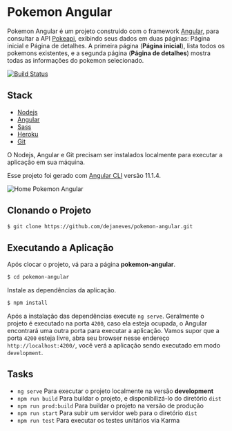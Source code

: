 # Pokemon Angular

Pokemon Angular é um projeto construído com o framework [Angular](https://angular.io/), para consultar a API [Pokeapi](https://pokeapi.co), exibindo seus dados em duas páginas: Página inicial e Página de detalhes. A primeira página (**Página inicial**), lista todos os pokemons existentes, e a segunda página (**Página de detalhes**) mostra todas as informações do pokemon selecionado.

[![Build Status](https://travis-ci.org/dejaneves/pokemon-angular.svg?branch=main)](https://travis-ci.org/dejaneves/pokemon-angular)

## Stack

- [Nodejs](https://nodejs.org/en/)
- [Angular](https://angular.io/)
- [Sass](https://sass-lang.com/)
- [Heroku](https://www.heroku.com/)
- [Git](https://git-scm.com/)

O Nodejs, Angular e Git precisam ser instalados localmente para executar a aplicação em sua máquina.

Esse projeto foi gerado com [Angular CLI](https://github.com/angular/angular-cli) versão 11.1.4.

![Home Pokemon Angular](https://user-images.githubusercontent.com/6599252/108062423-882c0d80-7038-11eb-9304-a0df4461d006.png)

## Clonando o Projeto

```sh
$ git clone https://github.com/dejaneves/pokemon-angular.git
```

## Executando a Aplicação

Após clocar o projeto, vá para a página **pokemon-angular**.

```sh
$ cd pokemon-angular
```

Instale as dependências da aplicação.

```sh
$ npm install
```

Após a instalação das dependências execute `ng serve`. Geralmente o projeto é executado na porta `4200`, caso ela esteja ocupada, o Angular encontrará uma outra porta para executar a aplicação. Vamos supor que a porta `4200` esteja livre, abra seu browser nesse endereço `http://localhost:4200/`, você verá a aplicação sendo executado em modo `development`.


## Tasks

* `ng serve` Para executar o projeto localmente na versão **development**
* `npm run build` Para buildar o projeto, e disponibilizá-lo do diretório `dist`
* `npm run prod:build` Para buildar o projeto na versão de produção
* `npm run start` Para subir um servidor web para o diretório `dist`
* `npm run test` Para executar os testes unitários via Karma

